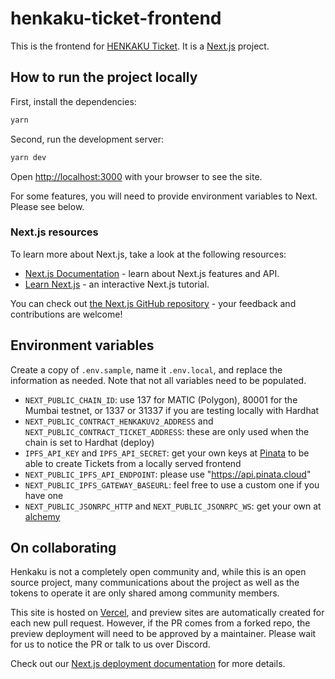 # henkaku-ticket-frontend

This is the frontend for [HENKAKU Ticket](https://ticket.henkaku.org/). It is a [Next.js](https://nextjs.org/) project.

## How to run the project locally

First, install the dependencies:

```bash
yarn
```

Second, run the development server:

```bash
yarn dev
```

Open [http://localhost:3000](http://localhost:3000) with your browser to see the site.

For some features, you will need to provide environment variables to Next. Please see below.

### Next.js resources

To learn more about Next.js, take a look at the following resources:

- [Next.js Documentation](https://nextjs.org/docs) - learn about Next.js features and API.
- [Learn Next.js](https://nextjs.org/learn) - an interactive Next.js tutorial.

You can check out [the Next.js GitHub repository](https://github.com/vercel/next.js/) - your feedback and contributions are welcome!

## Environment variables

Create a copy of `.env.sample`, name it `.env.local`, and replace the information as needed. Note that not all variables need to be populated.

- `NEXT_PUBLIC_CHAIN_ID`: use 137 for MATIC (Polygon), 80001 for the Mumbai testnet, or 1337 or 31337 if you are testing locally with Hardhat
- `NEXT_PUBLIC_CONTRACT_HENKAKUV2_ADDRESS` and `NEXT_PUBLIC_CONTRACT_TICKET_ADDRESS`: these are only used when the chain is set to Hardhat (deploy)
- `IPFS_API_KEY` and `IPFS_API_SECRET`: get your own keys at [Pinata](https://app.pinata.cloud/) to be able to create Tickets from a locally served frontend
- `NEXT_PUBLIC_IPFS_API_ENDPOINT`: please use "https://api.pinata.cloud"
- `NEXT_PUBLIC_IPFS_GATEWAY_BASEURL`: feel free to use a custom one if you have one
- `NEXT_PUBLIC_JSONRPC_HTTP` and `NEXT_PUBLIC_JSONRPC_WS`: get your own at [alchemy](https://www.alchemy.com/)

## On collaborating

Henkaku is not a completely open community and, while this is an open source project, many communications about the project as well as the tokens to operate it are only shared among community members.

This site is hosted on [Vercel](https://vercel.com/), and preview sites are automatically created for each new pull request. However, if the PR comes from a forked repo, the preview deployment will need to be approved by a maintainer. Please wait for us to notice the PR or talk to us over Discord.

Check out our [Next.js deployment documentation](https://nextjs.org/docs/deployment) for more details.
